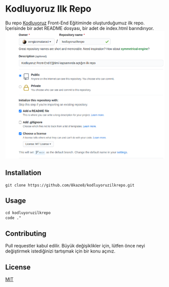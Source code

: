 # Kodluyoruz Ilk Repo
Bu repo [Kodluyoruz](https://kodluyoruz.org/) Front-End Eğitiminde oluşturduğumuz ilk repo. İçerisinde bir adet README dosyası, bir adet de index.html barındırıyor.
![Ornek Gorsel](https://github.com/Kodluyoruz/taskforce/blob/main/git/odev1/figures/github.png)
## Installation
```
git clone https://github.com/8kaze8/kodluyoruzilkrepo.git
```
## Usage
```
cd kodluyoruzilkrepo
code ."
```
## Contributing

Pull requestler kabul edilir. Büyük değişiklikler için, lütfen önce neyi değiştirmek istediğinizi tartışmak için bir konu açınız.

## License

[MIT](https://choosealicense.com/licenses/mit/)